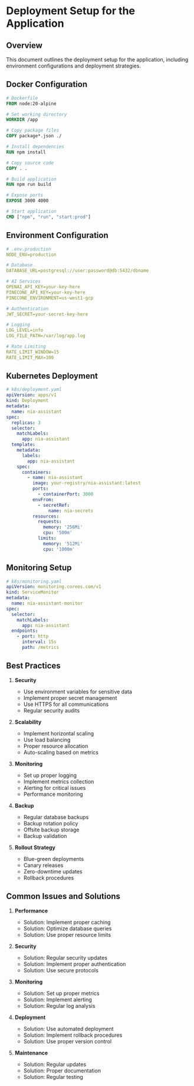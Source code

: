 # Deployment Setup for the Application

## Overview

This document outlines the deployment setup for the application, including environment configurations and deployment strategies.

## Docker Configuration

```dockerfile
# Dockerfile
FROM node:20-alpine

# Set working directory
WORKDIR /app

# Copy package files
COPY package*.json ./

# Install dependencies
RUN npm install

# Copy source code
COPY . .

# Build application
RUN npm run build

# Expose ports
EXPOSE 3000 4000

# Start application
CMD ["npm", "run", "start:prod"]
```

## Environment Configuration

```yaml
# .env.production
NODE_ENV=production

# Database
DATABASE_URL=postgresql://user:password@db:5432/dbname

# AI Services
OPENAI_API_KEY=your-key-here
PINECONE_API_KEY=your-key-here
PINECONE_ENVIRONMENT=us-west1-gcp

# Authentication
JWT_SECRET=your-secret-key-here

# Logging
LOG_LEVEL=info
LOG_FILE_PATH=/var/log/app.log

# Rate Limiting
RATE_LIMIT_WINDOW=15
RATE_LIMIT_MAX=100
```

## Kubernetes Deployment

```yaml
# k8s/deployment.yaml
apiVersion: apps/v1
kind: Deployment
metadata:
  name: nia-assistant
spec:
  replicas: 3
  selector:
    matchLabels:
      app: nia-assistant
  template:
    metadata:
      labels:
        app: nia-assistant
    spec:
      containers:
        - name: nia-assistant
          image: your-registry/nia-assistant:latest
          ports:
            - containerPort: 3000
          envFrom:
            - secretRef:
                name: nia-secrets
          resources:
            requests:
              memory: '256Mi'
              cpu: '500m'
            limits:
              memory: '512Mi'
              cpu: '1000m'
```

## Monitoring Setup

```yaml
# k8s/monitoring.yaml
apiVersion: monitoring.coreos.com/v1
kind: ServiceMonitor
metadata:
  name: nia-assistant-monitor
spec:
  selector:
    matchLabels:
      app: nia-assistant
  endpoints:
    - port: http
      interval: 15s
      path: /metrics
```

## Best Practices

1. **Security**

   - Use environment variables for sensitive data
   - Implement proper secret management
   - Use HTTPS for all communications
   - Regular security audits

2. **Scalability**

   - Implement horizontal scaling
   - Use load balancing
   - Proper resource allocation
   - Auto-scaling based on metrics

3. **Monitoring**

   - Set up proper logging
   - Implement metrics collection
   - Alerting for critical issues
   - Performance monitoring

4. **Backup**

   - Regular database backups
   - Backup rotation policy
   - Offsite backup storage
   - Backup validation

5. **Rollout Strategy**
   - Blue-green deployments
   - Canary releases
   - Zero-downtime updates
   - Rollback procedures

## Common Issues and Solutions

1. **Performance**

   - Solution: Implement proper caching
   - Solution: Optimize database queries
   - Solution: Use proper resource limits

2. **Security**

   - Solution: Regular security updates
   - Solution: Implement proper authentication
   - Solution: Use secure protocols

3. **Monitoring**

   - Solution: Set up proper metrics
   - Solution: Implement alerting
   - Solution: Regular log analysis

4. **Deployment**

   - Solution: Use automated deployment
   - Solution: Implement rollback procedures
   - Solution: Use proper version control

5. **Maintenance**
   - Solution: Regular updates
   - Solution: Proper documentation
   - Solution: Regular testing
